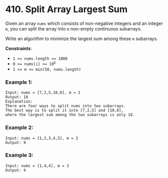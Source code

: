 # 410. Split Array Largest Sum

Given an array `nums` which consists of non-negative integers and an integer `m`, you can split the array into `m` non-empty continuous subarrays.

Write an algorithm to minimize the largest sum among these `m` subarrays.

**Constraints**:
- `1 <= nums.length <= 1000`
- <code>0 <= nums[i] <= 10<sup>6</sup></code>
- `1 <= m <= min(50, nums.length)`

### Example 1:
```
Input: nums = [7,2,5,10,8], m = 2
Output: 18
Explanation:
There are four ways to split nums into two subarrays.
The best way is to split it into [7,2,5] and [10,8],
where the largest sum among the two subarrays is only 18.
```

### Example 2:
```
Input: nums = [1,2,3,4,5], m = 2
Output: 9
```

### Example 3:
```
Input: nums = [1,4,4], m = 3
Output: 4
```
